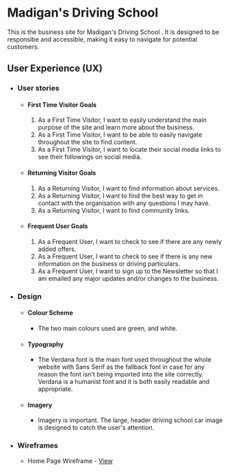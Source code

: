 # Madigan's Driving School
This is the business site for Madigan's Driving School . It is designed to be responsibe and accessible, making it easy to navigate for potential customers.

## User Experience (UX)

-   ### User stories

    -   #### First Time Visitor Goals

        1. As a First Time Visitor, I want to easily understand the main purpose of the site and learn more about the business.
        2. As a First Time Visitor, I want to be able to easily navigate throughout the site to find content.
        3. As a First Time Visitor, I want to locate their social media links to see their followings on social media.

    -   #### Returning Visitor Goals

        1. As a Returning Visitor, I want to find information about services.
        2. As a Returning Visitor, I want to find the best way to get in contact with the organisation with any questions I may have.
        3. As a Returning Visitor, I want to find community links.

    -   #### Frequent User Goals
        1. As a Frequent User, I want to check to see if there are any newly added offers.
        2. As a Frequent User, I want to check to see if there is any new information on the business or driving particulars.
        3. As a Frequent User, I want to sign up to the Newsletter so that I am emailed any major updates and/or changes to the business.

-   ### Design
    -   #### Colour Scheme
        -   The two main colours used are green, and white.
    -   #### Typography
        -   The Verdana font is the main font used throughout the whole website with Sans Serif as the fallback font in case for any reason the font isn't being imported into the site correctly. Verdana is a humanist font and it is both easily readable and appropriate.
    -   #### Imagery
        -   Imagery is important. The large, header driving school car image is designed to catch the user's attention.

*   ### Wireframes

    -   Home Page Wireframe - [View](https://github.com/)
